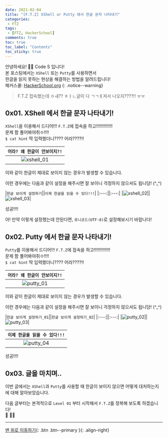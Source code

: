 ```yaml
---
date: 2021-02-04
title: "[F.T.Z] XShell or Putty 에서 한글 문자 나타내기"
categories:
 - FTZ
tags:
 - [FTZ, HackerSchool]
comments: true
toc: true
toc_label: "Contents"
toc_sticky: true
---
```


안녕하세요! 🙋‍♂️ Code S 입니다! <br>
본 포스팅에서는 `XShell` 또는 `Putty`를 사용하면서 <br>
한글을 읽지 못하는 현상을 해결하는 방법을 알려드립니다!  <br>
해커스쿨: [HackerSchool.org](https://www.hackerschool.org/Sub_Html/HS_Community/index.html)
{: .notice--warning}

> F.T.Z 접속했는데 ㅇㅙ?? ㅎㅏㄴ글이 다 ㄱㄱㅐ져서 나오지????!! ㅠㅠ

## 0x01. XShell 에서 한글 문자 나타내기!

`XShell`을 이용해서 드디어!!! `F.T.Z`에 접속을 하고!!!!!!!!!!!!!  
문제 함 풀어봐야쥐ㅇ!!!!  
`$ cat hint` 딱 입력했더니????
어라????!!

|`어라? 왜 한글이 안보이지?!`|
|:---:|
|![xshell_01](https://drive.google.com/uc?id=1Cn-SeybQFIFjEcYdaqK7sYpp_3ahIhx7)|

이와 같이 한글이 제대로 보이지 않는 경우가 발생할 수 있습니다.

이런 경우에는 다음과 같이 설정을 해주시면 잘 보이니 걱정하지 않으셔도 됩니당! (^_^)

|`한글 보이게 설정하기`||`이제 한글을 읽을 수 있다!!!`|
|:---:||:---:|
|![xshell_02](https://drive.google.com/uc?id=1wBjuvBgTmg6yd3dZeOcljdrX3fLPLTTP)||![xshell_03](https://drive.google.com/uc?id=11x55AClviElZD7_V4YZLHWWLSxzNzOg1)|

성공!!!!

아! 만약 이렇게 설정했는데 안된다면, `유니코드(UTF-8)`로 설정해보시기 바랍니다!

## 0x02. Putty 에서 한글 문자 나타내기!

`Putty`를 이용해서 드디어!!! `F.T.Z`에 접속을 하고!!!!!!!!!!!!!  
문제 함 풀어봐야쥐ㅇ!!!!  
`$ cat hint` 딱 입력했더니????
어라????!!

|`어라? 왜 한글이 안보이지?!`|
|:---:|
|![putty_01](https://drive.google.com/uc?id=1nndnJkLMOI74_PDjRVAxY5CdX3_EmyRi)|

이와 같이 한글이 제대로 보이지 않는 경우가 발생할 수 있습니다.

이런 경우에는 다음과 같이 설정을 해주시면 잘 보이니 걱정하지 않으셔도 됩니당! (^_^)

|`한글 보이게 설정하기_01`||`한글 보이게 설정하기_02`|
|:---:||:---:|
|![putty_02](https://drive.google.com/uc?id=14oBCwYcawy9JL7QomWy60wIy9MJZ1VEF)||![putty_03](https://drive.google.com/uc?id=1rJkeQnGzm7De8XMelYbmSjzTnuxmQUNa)|

|`이제 한글을 읽을 수 있다!!!`|
|:---:|
|![putty_04](https://drive.google.com/uc?id=1ESRmgP9K_NLkr5O4mVNzB4hdciUcoC7_)|

성공!!!!

## 0x03. 글을 마치며..

이번 글에서는 `XShell`과 `Putty`를 사용할 때 한글이 보이지 않으면 어떻게 대처하는지에 대해 알아보았습니다.  

다음 글부터는 본격적으로 `Level 01` 부터 시작해서 `F.T.Z`를 정복해 보도록 하겠습니다!  
🙋 🙋‍♂️

---
[맨 위로 이동하기](#){: .btn .btn--primary }{: .align-right}